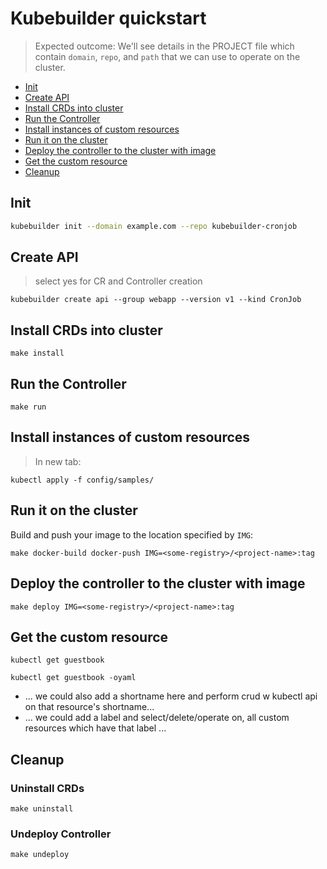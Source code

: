 # Kubebuilder quickstart

> Expected outcome: We'll see details in the PROJECT file which contain `domain`, `repo`, and `path` that we can use to operate on the cluster.

- [Init](#init)
- [Create API](#create-api)
- [Install CRDs into cluster](#install-crds-into-cluster)
- [Run the Controller](#run-the-controller)
- [Install instances of custom resources](#install-instances-of-custom-resources)
- [Run it on the cluster](#run-it-on-the-cluster)
- [Deploy the controller to the cluster with image](#deploy-the-controller-to-the-cluster-with-image)
- [Get the custom resource](#get-the-custom-resource)
- [Cleanup](#cleanup)

## Init

```sh
kubebuilder init --domain example.com --repo kubebuilder-cronjob
```

## Create API

> select yes for CR and Controller creation

```
kubebuilder create api --group webapp --version v1 --kind CronJob
```

## Install CRDs into cluster
```
make install
```

## Run the Controller
```
make run
```

## Install instances of custom resources

> In new tab:
```
kubectl apply -f config/samples/
```

## Run it on the cluster
Build and push your image to the location specified by `IMG`:

```
make docker-build docker-push IMG=<some-registry>/<project-name>:tag
```

## Deploy the controller to the cluster with image

```
make deploy IMG=<some-registry>/<project-name>:tag
```

## Get the custom resource
```
kubectl get guestbook
```

```
kubectl get guestbook -oyaml
```
- ... we could also add a shortname here and perform crud w kubectl api on that resource's shortname...
- ... we could add a label and select/delete/operate on, all custom resources which have that label ...

## Cleanup

### Uninstall CRDs
```
make uninstall
```

### Undeploy Controller
```
make undeploy
```